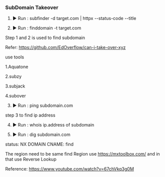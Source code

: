### SubDomain Takeover 

1. ▶ Run : subfinder -d target.com | httpx --status-code --title 

2. ▶ Run : finddomain -t target.com

Step 1 and 2 is used to find subdomain

Refer: https://github.com/EdOverflow/can-i-take-over-xyz

use tools

1.Aquatone

2.subzy

3.subjack

4.subover

3. ▶ Run :  ping subdomain.com 

step 3 to find ip address

4. ▶ Run : whois ip.address of subdomain

5. ▶ Run : dig subdomain.com

status: NX DOMAIN
CNAME: find

The region need to be same 
find Region 
use  https://mxtoolbox.com/ and in that use Reverse Lookup

Reference: https://www.youtube.com/watch?v=67chVkq3g0M
